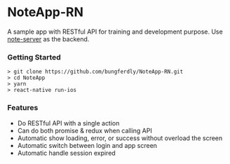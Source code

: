 # NoteApp-RN
A sample app with RESTful API for training and development purpose. 
Use [note-server](https://github.com/bungferdly/NoteApp-RN) as the backend.

### Getting Started

```
> git clone https://github.com/bungferdly/NoteApp-RN.git
> cd NoteApp
> yarn
> react-native run-ios
```

### Features
- Do RESTful API with a single action
- Can do both promise & redux when calling API
- Automatic show loading, error, or success without overload the screen
- Automatic switch between login and app screen
- Automatic handle session expired
